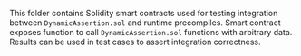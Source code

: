 This folder contains Solidity smart contracts used for testing integration between `DynamicAssertion.sol` and runtime precompiles.
Smart contract exposes function to call `DynamicAssertion.sol` functions with arbitrary data. Results can be used in test cases to assert
integration correctness.